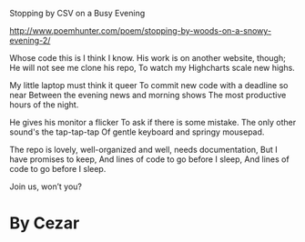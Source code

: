 Stopping by CSV on a Busy Evening

http://www.poemhunter.com/poem/stopping-by-woods-on-a-snowy-evening-2/

Whose code this is I think I know.
His work is on another website, though;
He will not see me clone his repo,
To watch my Highcharts scale new highs.

My little laptop must think it queer
To commit new code with a deadline so near
Between the evening news and morning shows
The most productive hours of the night.

He gives his monitor a flicker
To ask if there is some mistake.
The only other sound's the tap-tap-tap
Of gentle keyboard and springy mousepad.

The repo is lovely, well-organized and well, needs documentation,
But I have promises to keep,
And lines of code to go before I sleep,
And lines of code to go before I sleep.

Join us, won’t you?

# By Cezar